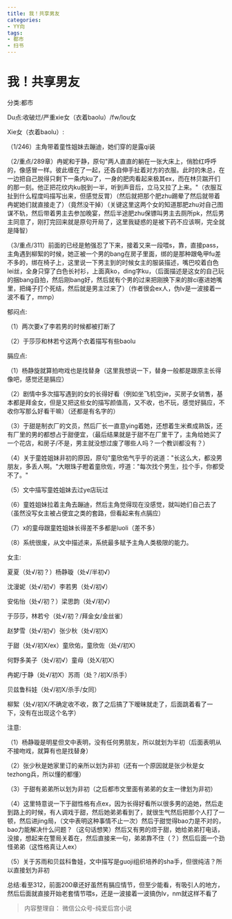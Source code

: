 ```yaml
---
title: 我！共享男友
categories:
- YY向
tags:
- 都市
- 扫书
---
```

# 我！共享男友
分类:都市

Du点:收破烂/严重xie女（衣着baolu）/fw/lou女

Xie女（衣着baolu）:

（1/246）主角带着童性姐妹去蹦迪，她们穿的是露qi装

（2/重点/289章）冉妮和于静，原句"两人直直的躺在一张大床上，俏脸红呼呼的，像感冒一样。彼此缠在了一起，还各自伸手扯着对方的衣服。此时的朱总，在一边把自己脱得只剩下一条内ku了，一身的肥肉看起来极其ex，而在林贝踹开们的那一刻。他正把花纹内ku脱到一半，听到声音后，立马又拉了上来。"（衣服互扯到什么程度吗描写出来，但感觉反胃）（然后就把那个肥zhu踢晕了然后就带着冉妮她们就直接走了）（竟然没干掉）（关键这里这两个女的知道那肥zhu对自己图谋不轨，然后带着男主去参加晚宴，然后半途肥zhu保镖叫男主去厕所pk，然后男主同意了，刚打完回来就是原句开局了，这里我疑惑的是被下药不应该啊，完全就是降智）

（3/重点/311）前面的已经是勉强忍了下来，接着又来一段喂s，靠，直接pass，主角遇到柳絮的时候，她正被一个男的bang在房子里面，绑的是那种跟龟甲fu差不多的，绑在椅子上，这里说一下男主到的时候女主的服装描述，嘴巴咬着白色lei丝，全身只穿了白色长衬衫，上面真ko，ding字ku，（后面描述是这女的自己玩的捆bang自拍，然后刚bang好，然后就有个男的过来把刚换下来的胖ci塞进她嘴里，把绳子打个死结，然后就是男主过来了）（作者很会ex人，伪lv是一波接着一波不看了，mmp）

郁闷点:

（1）两次要x了李若男的时候都被打断了

（2）于莎莎和林若兮这两个衣着描写有些baolu

膈应点:

（1）杨静旋就算拍吻戏也是找替身（这里我想说一下，替身一般都是跟原主长得像吧，感觉还是膈应）

（2）剧情中多次描写遇到的女的长得好看（例如坐飞机空jie，买房子女销售，基本都是拜金女，但是又把这些女的描写颜值高，又不收，也不玩，感觉好膈应，不收你写那么好看干嘛）（还都是有名字的）

（3）于甜是制衣厂的文员，然后厂长一直意ying着她，还想着生米煮成熟饭，还有厂里的男的都想占于甜便宜，（最后结果就是于甜不在厂里干了，主角给她买了一个花店，和房子/不是，男主就没想过废了哪些人吗？一个教训都没有？）

（4）关于童姓姐妹非初的原因，原句"童欣佑气乎乎的说道："长这么大，都没男朋友，多丢人啊。"大眼珠子瞪着童欣佐，哼道："每次找个男生，拉个手，你都受不了。"

（5）文中描写童姓姐妹去过ye店玩过

（6）童姓姐妹拉着主角去蹦迪，然后主角觉得现在没感觉，就叫她们自己去了（虽然没写女主被占便宜之类的套路，但看起来有点膈应）

（7）x的童母跟童姓姐妹长得差不多都是luoli（差不多）

（8）系统很废，从文中描述来，系统最多赋予主角人类极限的能力。

女主:

夏夏（处√/初？）杨静璇（处√/半初√）

沈漫妮（处√/初√）李若男（处√/初√）

安佑怡（处√/初？）梁思韵（处√/初√）

于莎莎，林若兮（处√/初？/拜金女/金丝雀）

赵梦雪（处√/初√）张少秋（处√/初X）

于甜（处√/初X/ex）童欣佑，童欣佐（处√/初X）

何野多美子（处√/初√）童母（处X/初Ⅹ）

冉妮/于静（处√/初X）苏雨（处？/初X/杀手）

贝兹鲁科娃（处√/初X/杀手/女同）

柳絮（处√/初X/不确定收不收，救了之后搞了下暧昧就走了，后面跳着看了一下，没有在出现这个名字）

注意:

（1）杨静璇是明星但文中表明，没有任何男朋友，所以就划为半初（后面表明从不接吻戏，就算有也是找替身）

（2）张少秋是她家里订的亲所以划为非初（还有一个原因就是张少秋是女tezhong兵，所以懂的都懂）

（3）于甜有弟弟所以划为非初（之后都市文里面有弟弟的女主一律划为非初）

（4）这里特意说一下于甜性格有点ex，因为长得好看所以很多男的追她，然后走到路上的时候，有人调戏于甜，然后她弟弟看到了，就很生气然后把那个人打了一顿，然后进jing局，（文中表明这种事情不止一次）然后于甜觉得bao力是不对的，bao力能解决什么问题？（这句话想笑）然后又有男的烦于甜，她给弟弟打电话，没接，想起来在警局关着在，然后直接来一句，弟弟靠不住（？）然后后面一个劲怪弟弟（这性格真让人ex）

（5）关于苏雨和贝兹科鲁娃，文中描写是guoji组织培养的sha手，但很纯洁？所以直接划为非初

总结:看至312，前面200章还好虽然有膈应情节，但至少能看，有吸引人的地方，然后后面就直接开始老套情节喂s，还是一波接着一波搞伪lv，nm就这样不看了


> 内容整理自： 微信公众号-纯爱后宫小说